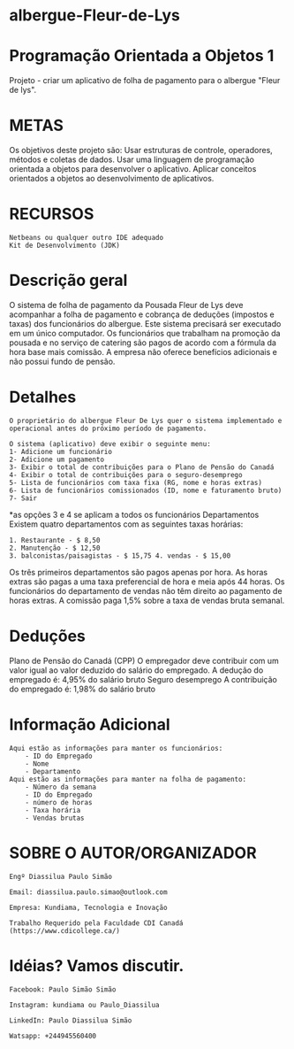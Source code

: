 # albergue-Fleur-de-Lys

# Programação Orientada a Objetos 1

Projeto - criar um aplicativo de folha de pagamento para o albergue "Fleur de lys".

# METAS
Os objetivos deste projeto são:
	Usar estruturas de controle, operadores, métodos e coletas de dados.
	Usar uma linguagem de programação orientada a objetos para desenvolver o aplicativo.
	Aplicar conceitos orientados a objetos ao desenvolvimento de aplicativos.
	
# RECURSOS
	Netbeans ou qualquer outro IDE adequado
	Kit de Desenvolvimento (JDK)
	
# Descrição geral
O sistema de folha de pagamento da Pousada Fleur de Lys deve acompanhar a folha
de pagamento e cobrança de deduções (impostos e taxas) dos funcionários do
albergue. Este sistema precisará ser executado em um único computador. Os
funcionários que trabalham na promoção da pousada e no serviço de catering são
pagos de acordo com a fórmula da hora base mais comissão. A empresa não oferece
benefícios adicionais e não possui fundo de pensão.

# Detalhes
	O proprietário do albergue Fleur De Lys quer o sistema implementado e operacional antes do próximo período de pagamento. 
	
	O sistema (aplicativo) deve exibir o seguinte menu:
	1- Adicione um funcionário
	2- Adicione um pagamento
	3- Exibir o total de contribuições para o Plano de Pensão do Canadá
	4- Exibir o total de contribuições para o seguro-desemprego
	5- Lista de funcionários com taxa fixa (RG, nome e horas extras)
	6- Lista de funcionários comissionados (ID, nome e faturamento bruto)
	7- Sair
	
*as opções 3 e 4 se aplicam a todos os funcionários
Departamentos
Existem quatro departamentos com as seguintes taxas horárias:

	1. Restaurante - $ 8,50
	2. Manutenção - $ 12,50
	3. balconistas/paisagistas - $ 15,75 4. vendas - $ 15,00
	
Os três primeiros departamentos são pagos apenas por hora. As horas extras são
pagas a uma taxa preferencial de hora e meia após 44 horas.
Os funcionários do departamento de vendas não têm direito ao pagamento de horas
extras. A comissão paga 1,5% sobre a taxa de vendas bruta semanal.

# Deduções
Plano de Pensão do Canadá (CPP)
O empregador deve contribuir com um valor igual ao valor deduzido do salário do empregado. 
A dedução do empregado é:
	4,95% do salário bruto 
	Seguro desemprego
	A contribuição do empregado é: 1,98% do salário bruto

# Informação Adicional
	Aqui estão as informações para manter os funcionários:
		- ID do Empregado
		- Nome
		- Departamento
	Aqui estão as informações para manter na folha de pagamento:
		- Número da semana
		- ID do Empregado
		- número de horas
		- Taxa horária
		- Vendas brutas
		
# SOBRE O AUTOR/ORGANIZADOR

	Engº Diassilua Paulo Simão
	
	Email: diassilua.paulo.simao@outlook.com 
	
	Empresa: Kundiama, Tecnologia e Inovação
	
	Trabalho Requerido pela Faculdade CDI Canadá (https://www.cdicollege.ca/)

# Idéias? Vamos discutir.
 
	Facebook: Paulo Simão Simão
	
	Instagram: kundiama ou Paulo_Diassilua
	
	LinkedIn: Paulo Diassilua Simão
	
	Watsapp: +244945560400
